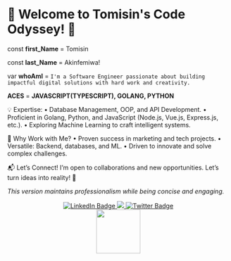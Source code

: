 # 🚀 Welcome to Tomisin's Code Odyssey! 👋

const **first_Name** = Tomisin 

const **last_Name** = Akinfemiwa!

var **whoAmI** = `I'm a Software Engineer passionate about building impactful digital solutions with hard work and creativity.`

**ACES** = **JAVASCRIPT(TYPESCRIPT), GOLANG, PYTHON**

💡 Expertise:
	•	Database Management, OOP, and API Development.
	•	Proficient in Golang, Python, and JavaScript (Node.js, Vue.js, Express.js, etc.).
	•	Exploring Machine Learning to craft intelligent systems.

🌟 Why Work with Me?
	•	Proven success in marketing and tech projects.
	•	Versatile: Backend, databases, and ML.
	•	Driven to innovate and solve complex challenges.

📬 Let’s Connect!
I’m open to collaborations and new opportunities. Let’s turn ideas into reality! 🚀

*This version maintains professionalism while being concise and engaging.*
<div id="header" align="center">
   <div id="badges">
  <a href="https://www.linkedin.com/in/tomisin-akinfemiwa/">
    <img src="https://img.shields.io/badge/LinkedIn-blue?style=for-the-badge&logo=linkedin&logoColor=white" alt="LinkedIn Badge"/>
  </a>
  <a href="https://www.instagram.com/ak_tomisin/">
    <img src="https://img.shields.io/badge/Instagram-E4405F?style=for-the-badge&logo=instagram&logoColor=white"/>
  </a>
  <a href="https://www.sotwe.com/Ak_Tomisin?lang=en">
    <img src="https://img.shields.io/badge/Twitter-blue?style=for-the-badge&logo=twitter&logoColor=white" alt="Twitter Badge"/>
  </a>
</div>
  <img src="https://media.giphy.com/media/v1.Y2lkPTc5MGI3NjExdXl4cXo0emFtcHdsZ3p0aWFkNWt5bmhsNHhlMTIwOW9odWp5aG5tMiZlcD12MV9pbnRlcm5hbF9naWZfYnlfaWQmY3Q9cw/M9gbBd9nbDrOTu1Mqx/giphy.gif" width="100"/>
</div>

